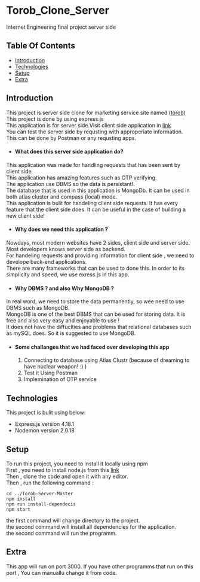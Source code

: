 # Torob_Clone_Server
Internet Engineering final project server side

## Table Of Contents
* [Introduction](#introduction)
* [Technologies](#technologies)
* [Setup](#setup)
* [Extra](#extra)

## Introduction
This project is server side clone for marketing service site named ([torob)](https://torob.com/) <br />
This project is done by using express.js <br />
This application is for server side.Visit client side application in [link](https://github.com/soroushYousef/Torob-Clone) <br />
You can test the server side by requsting with approperiate information. This can be done by Postman or any requsting apps. <br />

- #### What does this server side application do?
This application was made for handling requests that has been sent by client side. <br />
This application has amazing features such as OTP verifying. <br />
The application use DBMS so the data is persistant!. <br />
The database that is used in this application is MongoDb. It can be used in both atlas cluster and compass (local) mode. <br />
This application is bulit for handeling client side requests. It has every feature that the client side does. It can be useful in the case of building a new client side! <br />
- #### Why does we need this application ?
Nowdays, most modern websites have 2 sides, client side and server side. Most developers knows server side as backend. <br />
For handeling requests and providing information for client side , we need to develope back-end applications.<br />
There are many frameworks that can be used to done this. In order to its simplicity and speed, we use exress.js in this app. <br />
- #### Why DBMS ? and also Why MongoDB ?
In real word, we need to store the data permanently, so wee need to use DBMS such as MongoDB. <br />
MongoDB is one of the best DBMS that can be used for storing data. It is free and also very easy and enjoyable to use ! <br />
It does not have the diffuclties and problems that relational databases such as mySQL does. So it is suggested to use MongoDB. <br />
- #### Some challanges that we had faced over developing this app
  1. Connecting to database using Atlas Clustr (because of dreaming to have nuclear weapon! :) )
  2. Test it Using Postman
  3. Implemination of OTP service

## Technologies
This project is bulit using below:
- Express.js version 4.18.1
- Nodemon version 2.0.18

## Setup
To run this project, you need to install it locally using npm <br />
First , you need to install node.js from this [link](https://nodejs.org/en/) <br />
Then , clone the code and open it with any editor. <br />
Then , run the following command :

```
cd ../Torob-Server-Master
npm install
npm run install-dependecis
npm start
```
the first command will change directory to the project. <br />
the second command will install all dependencies for the application. <br /> 
the second command will run the programm.

## Extra
This app will run on port 3000. If you have other programms that run on this port , You can manuallu change it from code.


